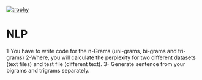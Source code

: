 [![trophy](https://github-profile-trophy.vercel.app/?moizafzal936=ryo-ma)](https://github.com/ryo-ma/github-profile-trophy)
# NLP
1-You have to write code for the n-Grams (uni-grams, bi-grams and tri-grams)
2-Where, you will calculate the perplexity for two different datasets (text files) and test file (different text).
3- Generate sentence from your bigrams and trigrams separately. 
